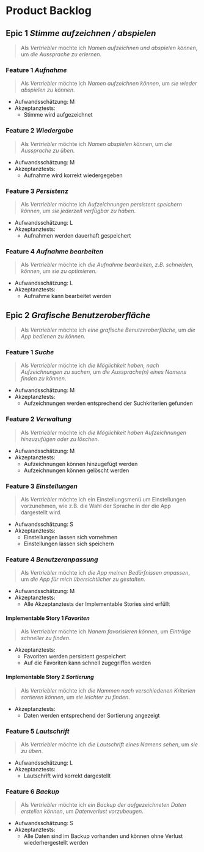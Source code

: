 # Product Backlog

## Epic 1 *Stimme aufzeichnen / abspielen*

> Als *Vertriebler* möchte ich *Namen aufzeichnen und abspielen können*, um *die Aussprache zu erlernen*. 

### Feature 1 *Aufnahme*

> Als *Vertriebler* möchte ich *Namen aufzeichnen können*, um *sie wieder abspielen zu können*.

- Aufwandsschätzung: M
- Akzeptanztests:
    - Stimme wird aufgezeichnet

### Feature 2 *Wiedergabe*

> Als *Vertriebler* möchte ich *Namen abspielen können*, um *die Aussprache zu üben*.

- Aufwandsschätzung: M
- Akzeptanztests:
	- Aufnahme wird korrekt wiedergegeben

### Feature 3 *Persistenz*

> Als *Vertriebler* möchte ich *Aufzeichnungen persistent speichern können*, um *sie jederzeit verfügbar zu haben*.

- Aufwandsschätzung: L
- Akzeptanztests:
    - Aufnahmen werden dauerhaft gespeichert

### Feature 4 *Aufnahme bearbeiten*

> Als *Vertriebler* möchte ich *die Aufnahme bearbeiten, z.B. schneiden, können*, um *sie zu optimieren*.

- Aufwandsschätzung: L
- Akzeptanztests:
    - Aufnahme kann bearbeitet werden

## Epic 2 *Grafische Benutzeroberfläche*

> Als *Vertriebler* möchte ich *eine grafische Benutzeroberfläche*, um *die App bedienen zu können*.


### Feature 1 *Suche*

> Als *Vertriebler* möchte ich *die Möglichkeit haben, nach Aufzeichnungen zu suchen*, um *die Aussprache(n) eines Namens finden zu können*.

- Aufwandsschätzung: M
- Akzeptanztests:
    - Aufzeichnungen werden entsprechend der Suchkriterien gefunden

### Feature 2 *Verwaltung*

> Als *Vertriebler* möchte ich *die Möglichkeit haben Aufzeichnungen hinzuzufügen oder zu löschen*.

- Aufwandsschätzung: M
- Akzeptanztests:
    - Aufzeichnungen können hinzugefügt werden
    - Aufzeichnungen können gelöscht werden

### Feature 3 *Einstellungen*

> Als *Vertriebler* möchte ich ein Einstellungsmenü um Einstellungen vorzunehmen, wie z.B. die Wahl der Sprache in der die App dargestellt wird.

- Aufwandsschätzung: S
- Akzeptanztests:
    - Einstellungen lassen sich vornehmen
    - Einstellungen lassen sich speichern

### Feature 4 *Benutzeranpassung*

> Als *Vertriebler* möchte ich *die App meinen Bedürfnissen anpassen*, um *die App für mich übersichtlicher zu gestalten*.

- Aufwandsschätzung: M
- Akzeptanztests:
    - Alle Akzeptanztests der Implementable Stories sind erfüllt

#### Implementable Story 1 *Favoriten*
> Als *Vertriebler* möchte ich *Nanem favorisieren können*, um *Einträge schneller zu finden*.

- Akzeptanztests:
    - Favoriten werden persistent gespeichert
    - Auf die Favoriten kann schnell zugegriffen werden

#### Implementable Story 2 *Sortierung*

> Als *Vertriebler* möchte ich *die Nammen nach verschiedenen Kriterien sortieren können*, um *sie leichter zu finden*.

- Akzeptanztests:
    - Daten werden entsprechend der Sortierung angezeigt

### Feature 5 *Lautschrift*

> Als *Vertriebler* möchte ich *die Lautschrift eines Namens sehen*, um *sie zu üben*.

- Aufwandsschätzung: L
- Akzeptanztests:
    - Lautschrift wird korrekt dargestellt

### Feature 6 *Backup*

> Als *Vertriebler* möchte ich *ein Backup der aufgezeichneten Daten erstellen können*, um *Datenverlust vorzubeugen*.

- Aufwandsschätzung: S
- Akzeptanztests:
    - Alle Daten sind im Backup vorhanden und können ohne Verlust wiederhergestellt werden